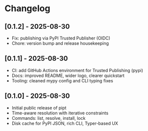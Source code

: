 # Changelog

## [0.1.2] - 2025-08-30

- Fix: publishing via PyPI Trusted Publisher (OIDC)
- Chore: version bump and release housekeeping

## [0.1.1] - 2025-08-30

- CI: add GitHub Actions environment for Trusted Publishing (pypi)
- Docs: improved README, wider logo, clearer quickstart
- Tooling: cleaned mypy config and CLI typing fixes

## [0.1.0] - 2025-08-30

- Initial public release of pipt
- Time-aware resolution with iterative constraints
- Commands: list, resolve, install, lock
- Disk cache for PyPI JSON, rich CLI, Typer-based UX
